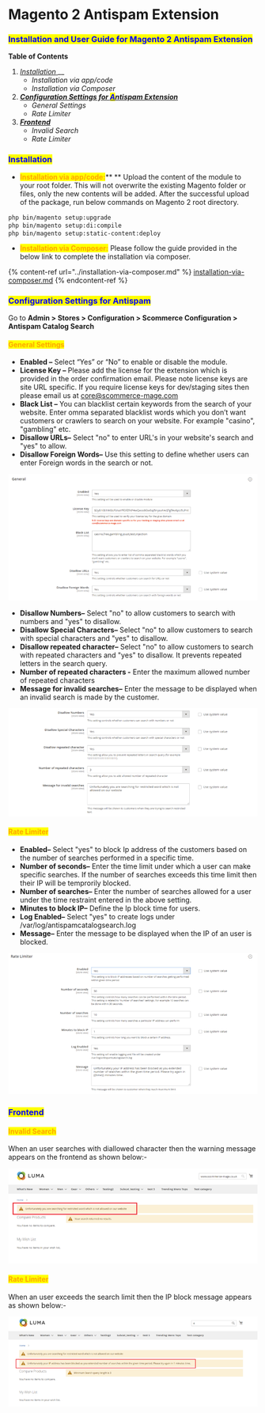 # Magento 2 Antispam Extension

### <mark style="color:blue;">Installation and User Guide for Magento 2 Antispam Extension</mark>

**Table of Contents**

1. [_Installation_ ](magento-2-antispam-extension.md#\_bookmark0)__
   * _Installation via app/code_&#x20;
   * _Installation via Composer_
2. __[_Configuration Settings for <mark style="color:blue;">A</mark>ntispam Extension_](magento-2-antispam-extension.md#\_bookmark3)__
   * _General Settings_&#x20;
   * _Rate Limiter_
3. __[_Frontend_](magento-2-antispam-extension.md#frontend)__
   * _Invalid Search_
   * _Rate Limiter_

### <mark style="color:blue;">Installation</mark> <a href="#_bookmark0" id="_bookmark0"></a>

* <mark style="color:orange;">**Installation via app/code:**</mark>** ** Upload the content of the module to your root folder. This will not overwrite the existing Magento folder or files, only the new contents will be added. After the successful upload of the package, run below commands on Magento 2 root directory.

```
php bin/magento setup:upgrade
php bin/magento setup:di:compile
php bin/magento setup:static-content:deploy
```

* <mark style="color:orange;">**Installation via Composer:**</mark> Please follow the guide provided in the below link to complete the installation via composer.

{% content-ref url="../installation-via-composer.md" %}
[installation-via-composer.md](../installation-via-composer.md)
{% endcontent-ref %}

### <mark style="color:blue;">Configuration Settings for Antispam</mark> <a href="#_bookmark3" id="_bookmark3"></a>

Go to **Admin > Stores > Configuration > Scommerce Configuration > Antispam Catalog Search**

#### <mark style="color:orange;">General Settings</mark> <a href="#_bookmark4" id="_bookmark4"></a>

* **Enabled –** Select “Yes” or “No” to enable or disable the module.
* **License Key –** Please add the license for the extension which is provided in the order confirmation email. Please note license keys are site URL specific. If you require license keys for dev/staging sites then please email us at [core@scommerce-mage.com](mailto:core@scommerce-mage.com)
* **Black List –** You can blacklist certain keywords from the search of your website. Enter omma separated blacklist words which you don’t want customers or crawlers to search on your website. For example "casino", "gambling" etc.
* **Disallow URLs–** Select "no" to enter URL's in your website's search and "yes" to allow.
* **Disallow Foreign Words–** Use this setting to define whether users can enter Foreign words in the search or not.

![](../../.gitbook/assets/anti1.png)



* **Disallow Numbers–** Select "no" to allow customers to search with numbers and "yes" to disallow.
* **Disallow Special Characters–** Select "no" to allow customers to search with special characters and "yes" to disallow.
* **Disallow repeated character–** Select "no" to allow customers to search with repeated characters and "yes" to disallow. It prevents repeated letters in the search query.
* **Number of repeated characters -** Enter the maximum allowed number of repeated characters
* **Message for invalid searches–** Enter the message to be displayed when an invalid search is made by the customer.&#x20;

![](../../.gitbook/assets/diallowss.png)

#### <mark style="color:orange;">Rate Limiter</mark> <a href="#_bookmark4" id="_bookmark4"></a>

* **Enabled–** Select "yes" to block Ip address of the customers based on the number of searches performed in a specific time.&#x20;
* **Number of seconds–** Enter the time limit under which a user can make specific searches. If the number of searches exceeds this time limit then their IP will be temprorily blocked.&#x20;
* **Number of searches–** Enter the number of searches allowed for a user under the time restraint entered in the above setting.
* **Minutes to block IP–** Define the Ip block time for users.
* **Log Enabled–** Select "yes" to create logs under /var/log/antispamcatalogsearch.log
* **Message–** Enter the message to be displayed when the IP of an user is blocked.&#x20;

![](../../.gitbook/assets/anti2.png)

### <mark style="color:blue;">Frontend</mark>&#x20;

#### <mark style="color:orange;">Invalid Search</mark>

When an user searches with diallowed character then the warning message appears on the frontend as shown below:-

![](<../../.gitbook/assets/1 (3).png>)

#### <mark style="color:orange;">Rate Limiter</mark>

When an user exceeds the search limit then the IP block message appears as shown below:-

![](<../../.gitbook/assets/2 (2).png>)

